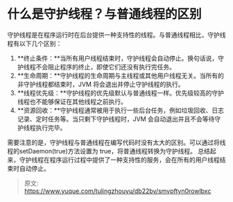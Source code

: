 # 什么是守护线程？与普通线程的区别

守护线程是在程序运行时在后台提供一种支持性的线程。与普通线程相比，守护线程有以下几个区别：

1. **终止条件：**当所有用户线程结束时，守护线程会自动停止。换句话说，守护线程不会阻止程序的终止，即使它们还没有执行完任务。
2. **生命周期：**守护线程的生命周期与主线程或其他用户线程无关。当所有的非守护线程都结束时，JVM 将会退出并停止守护线程的执行。
3. **线程优先级：**守护线程的优先级默认与普通线程一样。优先级较高的守护线程也不能够保证在其他线程之前执行。
4. **资源回收：**守护线程通常被用于执行一些后台任务，例如垃圾回收、日志记录、定时任务等。当只剩下守护线程时，JVM 会自动退出并且不会等待守护线程执行完毕。

需要注意的是，守护线程与普通线程在编写代码时没有太大的区别。可以通过将线程的setDaemon(true)方法设置为 true，将普通线程转换为守护线程。
总结起来，守护线程在程序运行过程中提供了一种支持性的服务，会在所有的用户线程结束时自动停止。


> 原文: <https://www.yuque.com/tulingzhouyu/db22bv/smvpftyn0rowlbxc>